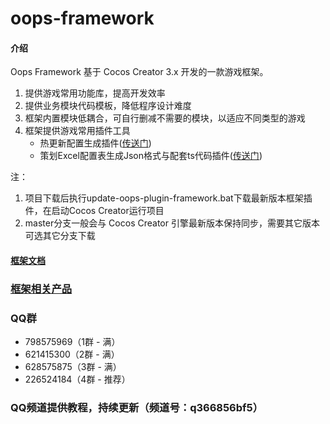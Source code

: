 # oops-framework

#### 介绍
Oops Framework 基于 Cocos Creator 3.x 开发的一款游戏框架。
1. 提供游戏常用功能库，提高开发效率
2. 提供业务模块代码模板，降低程序设计难度
3. 框架内置模块低耦合，可自行删减不需要的模块，以适应不同类型的游戏
4. 框架提供游戏常用插件工具
    - 热更新配置生成插件([传送门](https://gitee.com/dgflash/oops-plugin-hot-update))
    - 策划Excel配置表生成Json格式与配套ts代码插件([传送门](https://gitee.com/dgflash/oops-plugin-excel-to-json))

注：
1. 项目下载后执行update-oops-plugin-framework.bat下载最新版本框架插件，在启动Cocos Creator运行项目
1. master分支一般会与 Cocos Creator 引擎最新版本保持同步，需要其它版本可选其它分支下载

#### <a href="https://gitee.com/dgflash/oops-framework/wikis/pages?sort_id=12002375&doc_id=2873565" target="_blank">框架文档</a>

### <a href="https://store.cocos.com/app/search?name=oops" target="_blank">框架相关产品</a>

### QQ群
- 798575969（1群 - 满） 
- 621415300（2群 - 满）
- 628575875（3群 - 满）
- 226524184（4群 - 推荐）

### QQ频道提供教程，持续更新（频道号：q366856bf5）